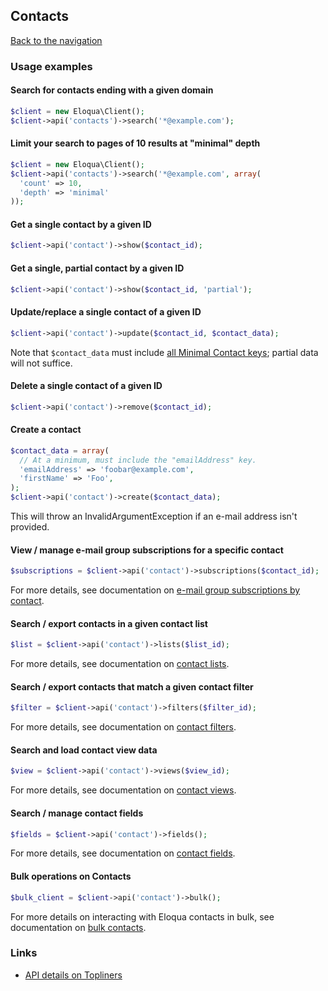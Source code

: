 ## Contacts
[Back to the navigation](index.md)

### Usage examples

#### Search for contacts ending with a given domain
```php
$client = new Eloqua\Client();
$client->api('contacts')->search('*@example.com');
```

#### Limit your search to pages of 10 results at "minimal" depth
```php
$client = new Eloqua\Client();
$client->api('contacts')->search('*@example.com', array(
  'count' => 10,
  'depth' => 'minimal'
));
```

#### Get a single contact by a given ID
```php
$client->api('contact')->show($contact_id);
```

#### Get a single, partial contact by a given ID
```php
$client->api('contact')->show($contact_id, 'partial');
```

#### Update/replace a single contact of a given ID
```php
$client->api('contact')->update($contact_id, $contact_data);
```
Note that `$contact_data` must include [all Minimal Contact keys]; partial data
will not suffice.

#### Delete a single contact of a given ID
```php
$client->api('contact')->remove($contact_id);
```

#### Create a contact
```php
$contact_data = array(
  // At a minimum, must include the "emailAddress" key.
  'emailAddress' => 'foobar@example.com',
  'firstName' => 'Foo',
);
$client->api('contact')->create($contact_data);
```
This will throw an InvalidArgumentException if an e-mail address isn't provided.

#### View / manage e-mail group subscriptions for a specific contact
```php
$subscriptions = $client->api('contact')->subscriptions($contact_id);
```
For more details, see documentation on
[e-mail group subscriptions by contact](contacts/subscriptions.md).

#### Search / export contacts in a given contact list
```php
$list = $client->api('contact')->lists($list_id);
```
For more details, see documentation on [contact lists](contacts/list.md).

#### Search / export contacts that match a given contact filter
```php
$filter = $client->api('contact')->filters($filter_id);
```
For more details, see documentation on [contact filters](contacts/filters.md).

#### Search and load contact view data
```php
$view = $client->api('contact')->views($view_id);
```
For more details, see documentation on [contact views](contacts/views.md).

#### Search / manage contact fields
```php
$fields = $client->api('contact')->fields();
```
For more details, see documentation on [contact fields](contacts/fields.md).

#### Bulk operations on Contacts
```php
$bulk_client = $client->api('contact')->bulk();
```
For more details on interacting with Eloqua contacts in bulk, see documentation
on [bulk contacts](contacts/bulk.md).

### Links

* [API details on Topliners](http://topliners.eloqua.com/docs/DOC-3070)

[all Minimal Contact keys]: http://secure.eloqua.com/api/docs/Static/Rest/2.0/doc.htm#Contact
